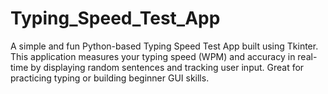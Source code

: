 # Typing_Speed_Test_App
A simple and fun Python-based Typing Speed Test App built using Tkinter. This application measures your typing speed (WPM) and accuracy in real-time by displaying random sentences and tracking user input. Great for practicing typing or building beginner GUI skills.
